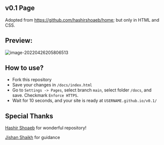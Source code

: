 ## v0.1 Page

Adopted from https://github.com/hashirshoaeb/home; but only in HTML and CSS.

## Preview:

![image-20220426205806513](https://user-images.githubusercontent.com/30091032/126801766-520f92f0-2922-4e5d-a588-30aa133d500c.png)

## How to use?

- Fork this repository
- Save your changes in `/docs/index.html`
- Go to `Settings -> Pages`, select branch `main`, select folder `/docs`, and save. Checkmark `Enforce HTTPS`.
- Wait for 10 seconds, and your site is ready at `USERNAME.github.io/v0.1/`

## Special Thanks

[Hashir Shoaeb](https://github.com/hashirshoaeb/) for wonderful repository!

[Jishan Shaikh](https://github.com/jishanshaikh4) for guidance